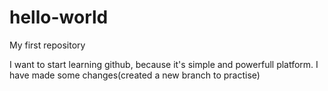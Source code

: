 # hello-world
My first repository

I want to start learning github, because it's simple and powerfull platform.
I have made some changes(created a new branch to practise)
